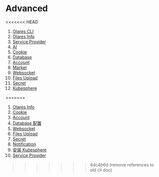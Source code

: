 # Advanced

<<<<<<< HEAD
1. [Olares CLI](cli/olares-cli.md)
2. [Olares Info](./terminus-info)
3. [Service Provider](./provider.md)
4. [AI](./AI.md)
5. [Cookie](./cookie.md)
6. [Database](./database.md)
7. [Account](./account.md)
8. [Market](./market.md)
9. [Websocket](./websocket.md)
10. [Files Upload](./file-upload.md)
11. [Secret](./secret.md)
12. [Kubesphere](./kubesphere.md)

=======
1. [Olares Info](./olares-info)
2. [Cookie](./cookie.md)
3. [Account](./account.md)
4. [Database 配置](./database.md)
5. [Websocket](./websocket.md)
6. [Files Upload](./file-upload.md)
7. [Secret](./secret.md)
8. [Notification](./notification.md)
9. [安装 Kubesphere](./kubesphere.md)
10. [Service Provider](./provider.md)
>>>>>>> 4dc4b6d (remove references to old cli doc)
